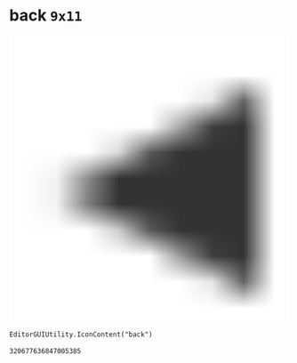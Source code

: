 # back `9x11`
<img src="/img/back.png" width=512 height=512>

``` CSharp
EditorGUIUtility.IconContent("back")
```
```
320677636847005385
```
